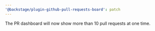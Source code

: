 ```yaml
---
'@backstage/plugin-github-pull-requests-board': patch
---
```


The PR dashboard will now show more than 10 pull requests at one time.

